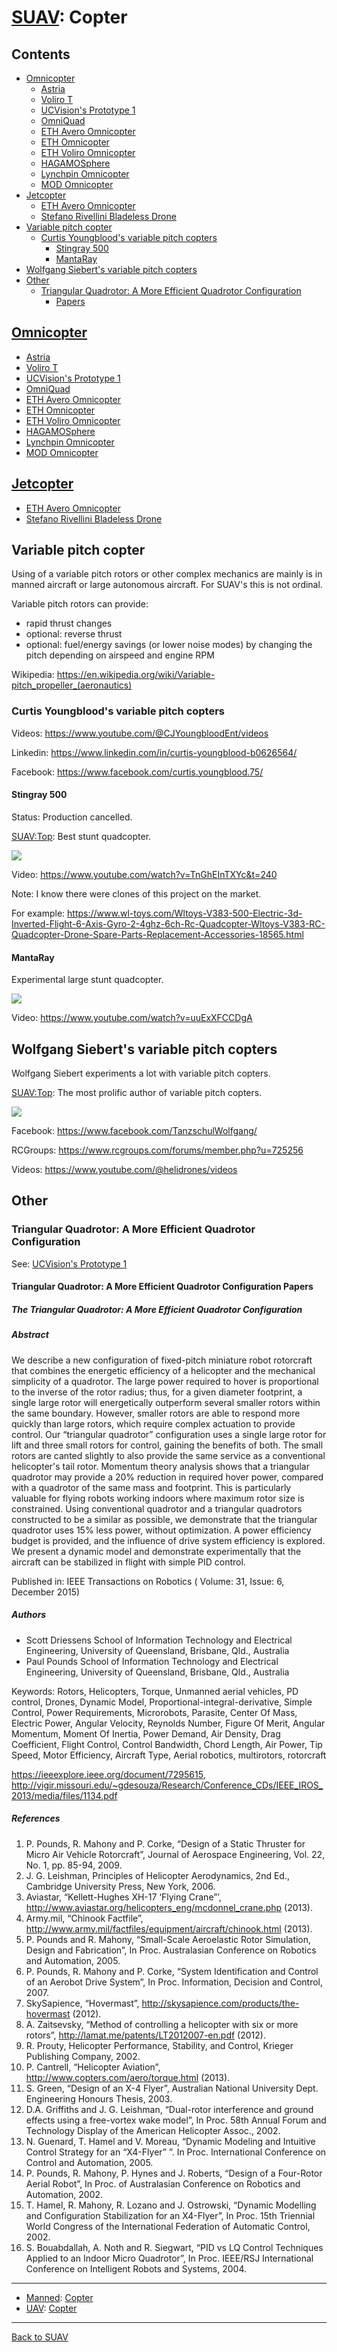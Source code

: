 [SUAV](SUAV.md): Copter
=======================



## Contents

<!-- TOC -->
- [Omnicopter](#omnicopter)
  - [Astria](Omnicopter.md#astria)
  - [Voliro T](Omnicopter.md#voliro-t)
  - [UCVision's Prototype 1](Omnicopter.md#ucvisions-prototype-1)
  - [OmniQuad](Omnicopter.md#omniquad)
  - [ETH Avero Omnicopter](Omnicopter.md#eth-avero-omnicopter)
  - [ETH Omnicopter](Omnicopter.md#eth-omnicopter)
  - [ETH Voliro Omnicopter](Omnicopter.md#eth-voliro-omnicopter)
  - [HAGAMOSphere](Omnicopter.md#hagamosphere)
  - [Lynchpin Omnicopter](Omnicopter.md#lynchpin-omnicopter)
  - [MOD Omnicopter](Omnicopter.md#mod-omnicopter)
- [Jetcopter](#jetcopter)
  - [ETH Avero Omnicopter](Jetcopter.md#eth-avero-omnicopter)
  - [Stefano Rivellini Bladeless Drone](Jetcopter.md#stefano-rivellini-bladeless-drone)
- [Variable pitch copter](#variable-pitch-copter)
  - [Curtis Youngblood's variable pitch copters](#curtis-youngbloods-variable-pitch-copters)
    - [Stingray 500](#stingray-500)
    - [MantaRay](#mantaray)
- [Wolfgang Siebert's variable pitch copters](#wolfgang-sieberts-variable-pitch-copters)
- [Other](#other)
  - [Triangular Quadrotor: A More Efficient Quadrotor Configuration](#triangular-quadrotor-a-more-efficient-quadrotor-configuration)
    - [Papers](#triangular-quadrotor-a-more-efficient-quadrotor-configuration-papers)
<!-- TOC -->



## [Omnicopter](Omnicopter.md#suav)
- [Astria](Omnicopter.md#astria)
- [Voliro T](Omnicopter.md#voliro-t)
- [UCVision's Prototype 1](Omnicopter.md#ucvisions-prototype-1)
- [OmniQuad](Omnicopter.md#omniquad)
- [ETH Avero Omnicopter](Omnicopter.md#eth-avero-omnicopter)
- [ETH Omnicopter](Omnicopter.md#eth-omnicopter)
- [ETH Voliro Omnicopter](Omnicopter.md#eth-voliro-omnicopter)
- [HAGAMOSphere](Omnicopter.md#hagamosphere)
- [Lynchpin Omnicopter](Omnicopter.md#lynchpin-omnicopter)
- [MOD Omnicopter](Omnicopter.md#mod-omnicopter)



## [Jetcopter](Jetcopter.md#suav)
- [ETH Avero Omnicopter](Jetcopter.md#eth-avero-omnicopter)
- [Stefano Rivellini Bladeless Drone](Jetcopter.md#stefano-rivellini-bladeless-drone)



## Variable pitch copter

Using of a variable pitch rotors or other complex mechanics are mainly is in manned aircraft or large autonomous aircraft.
For SUAV's this is not ordinal.

Variable pitch rotors can provide:
- rapid thrust changes
- optional: reverse thrust
- optional: fuel/energy savings (or lower noise modes) by changing the pitch depending on airspeed and engine RPM

Wikipedia: <https://en.wikipedia.org/wiki/Variable-pitch_propeller_(aeronautics)>



### Curtis Youngblood's variable pitch copters

Videos: <https://www.youtube.com/@CJYoungbloodEnt/videos>

Linkedin: <https://www.linkedin.com/in/curtis-youngblood-b0626564/>

Facebook: <https://www.facebook.com/curtis.youngblood.75/>



#### Stingray 500

Status: Production cancelled.

[SUAV:Top](readme.md#suavtop): Best stunt quadcopter.

![](https://img.youtube.com/vi/crJMB7iUUPA/0.jpg)

Video: <https://www.youtube.com/watch?v=TnGhEInTXYc&t=240>

Note: I know there were clones of this project on the market.

For example: <https://www.wl-toys.com/Wltoys-V383-500-Electric-3d-Inverted-Flight-6-Axis-Gyro-2-4ghz-6ch-Rc-Quadcopter-Wltoys-V383-RC-Quadcopter-Drone-Spare-Parts-Replacement-Accessories-18565.html>



#### MantaRay

Experimental large stunt quadcopter.

![](https://img.youtube.com/vi/uuExXFCCDgA/0.jpg)

Video: <https://www.youtube.com/watch?v=uuExXFCCDgA>



## Wolfgang Siebert's variable pitch copters

Wolfgang Siebert experiments a lot with variable pitch copters.

[SUAV:Top](readme.md#suavtop): The most prolific author of variable pitch copters.

![](https://img.youtube.com/vi/bAKTCyGwgBI/0.jpg)

Facebook: <https://www.facebook.com/TanzschulWolfgang/>

RCGroups: <https://www.rcgroups.com/forums/member.php?u=725256>

Videos: <https://www.youtube.com/@helidrones/videos>




## Other



### Triangular Quadrotor: A More Efficient Quadrotor Configuration

See: [UCVision's Prototype 1](Omnicopter.md#ucvisions-prototype-1)


#### Triangular Quadrotor: A More Efficient Quadrotor Configuration Papers

##### The Triangular Quadrotor: A More Efficient Quadrotor Configuration

##### Abstract

We describe a new configuration of fixed-pitch miniature robot rotorcraft that combines the energetic efficiency of a helicopter and the mechanical simplicity of a quadrotor.
The large power required to hover is proportional to the inverse of the rotor radius;
thus, for a given diameter footprint, a single large rotor will energetically outperform several smaller rotors within the same boundary.
However, smaller rotors are able to respond more quickly than large rotors, which require complex actuation to provide control.
Our “triangular quadrotor” configuration uses a single large rotor for lift and three small rotors for control, gaining the benefits of both.
The small rotors are canted slightly to also provide the same service as a conventional helicopter's tail rotor.
Momentum theory analysis shows that a triangular quadrotor may provide a 20% reduction in required hover power, compared with a quadrotor of the same mass and footprint.
This is particularly valuable for flying robots working indoors where maximum rotor size is constrained.
Using conventional quadrotor and a triangular quadrotors constructed to be a similar as possible,
we demonstrate that the triangular quadrotor uses 15% less power, without optimization.
A power efficiency budget is provided, and the influence of drive system efficiency is explored.
We present a dynamic model and demonstrate experimentally that the aircraft can be stabilized in flight with simple PID control.

Published in: IEEE Transactions on Robotics ( Volume: 31, Issue: 6, December 2015)

##### Authors
- Scott Driessens School of Information Technology and Electrical Engineering, University of Queensland, Brisbane, Qld., Australia
- Paul Pounds School of Information Technology and Electrical Engineering, University of Queensland, Brisbane, Qld., Australia

Keywords: Rotors, Helicopters, Torque, Unmanned aerial vehicles, PD control, Drones,
Dynamic Model, Proportional-integral-derivative, Simple Control, Power Requirements, Microrobots, Parasite,
Center Of Mass, Electric Power, Angular Velocity, Reynolds Number, Figure Of Merit, Angular Momentum,
Moment Of Inertia, Power Demand, Air Density, Drag Coefficient, Flight Control, Control Bandwidth,
Chord Length, Air Power, Tip Speed, Motor Efficiency, Aircraft Type,
Aerial robotics, multirotors, rotorcraft

<https://ieeexplore.ieee.org/document/7295615>,
<http://vigir.missouri.edu/~gdesouza/Research/Conference_CDs/IEEE_IROS_2013/media/files/1134.pdf>

##### References
1. P. Pounds, R. Mahony and P. Corke, “Design of a Static Thruster for Micro Air Vehicle Rotorcraft”, Journal of Aerospace Engineering, Vol. 22, No. 1, pp. 85-94, 2009.
2. J. G. Leishman, Principles of Helicopter Aerodynamics, 2nd Ed., Cambridge University Press, New York, 2006.
3. Aviastar, “Kellett-Hughes XH-17 ‘Flying Crane”’, http://www.aviastar.org/helicopters_eng/mcdonnel_crane.php (2013).
4. Army.mil, “Chinook Factfile”, http://www.army.mil/factfiles/equipment/aircraft/chinook.html (2013).
5. P. Pounds and R. Mahony, “Small-Scale Aeroelastic Rotor Simulation, Design and Fabrication”, In Proc. Australasian Conference on Robotics and Automation, 2005.
6. P. Pounds, R. Mahony and P. Corke, “System Identification and Control of an Aerobot Drive System”, In Proc. Information, Decision and Control, 2007.
7. SkySapience, “Hovermast”, http://skysapience.com/products/the-hovermast (2012).
8. A. Zaitsevsky, “Method of controlling a helicopter with six or more rotors”, http://lamat.me/patents/LT2012007-en.pdf (2012).
9. R. Prouty, Helicopter Performance, Stability, and Control, Krieger Publishing Company, 2002.
10. P. Cantrell, “Helicopter Aviation”, http://www.copters.com/aero/torque.html (2013).
11. S. Green, “Design of an X-4 Flyer”, Australian National University Dept. Engineering Honours Thesis, 2003.
12. D.A. Griffiths and J. G. Leishman, “Dual-rotor interference and ground effects using a free-vortex wake model”, In Proc. 58th Annual Forum and Technology Display of the American Helicopter Assoc., 2002.
13. N. Guenard, T. Hamel and V. Moreau, “Dynamic Modeling and Intuitive Control Strategy for an “X4-Flyer” ”. In Proc. International Conference on Control and Automation, 2005.
14. P. Pounds, R. Mahony, P. Hynes and J. Roberts, “Design of a Four-Rotor Aerial Robot”, In Proc. of Australasian Conference on Robotics and Automation, 2002.
15. T. Hamel, R. Mahony, R. Lozano and J. Ostrowski, “Dynamic Modelling and Configuration Stabilization for an X4-Flyer”, In Proc. 15th Triennial World Congress of the International Federation of Automatic Control, 2002.
16. S. Bouabdallah, A. Noth and R. Siegwart, “PID vs LQ Control Techniques Applied to an Indoor Micro Quadrotor”, In Proc. IEEE/RSJ International Conference on Intelligent Robots and Systems, 2004.



---
- [Manned](Aircraft.md): [Copter](Copter.md)
- [UAV](UAV.md): [Copter](UAV.Copter.md)



---
[Back to SUAV](SUAV.md)